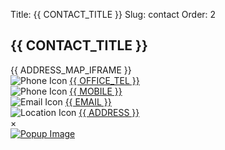 Title: {{ CONTACT_TITLE }}
Slug: contact
Order: 2

<h2>{{ CONTACT_TITLE }}</h2>
<div class="flex-container-contact"> 
    <div class="flex-item-contact">
        {{ ADDRESS_MAP_IFRAME }}
    </div>   
    <div class="flex-item-contact">
         <div class="contact-detail">
            <img src="{{ SITEURL }}/{{ OFFICE_TEL_IMG }}" alt="Phone Icon"  class="contact-icon"/>
            <a href="javascript:void(0);" onclick="openPopupLink(this)">
                {{ OFFICE_TEL }}
                <img src="{{ SITEURL }}/{{ OFFICE_TEL_QR_IMG }}" info={{ OFFICE_TEL }} style="display:none;" alt="Service Image"/>
            </a>
        </div>  
         <div class="contact-detail">
            <img src="{{ SITEURL }}/{{ MOBILE_IMG }}" alt="Phone Icon" class="contact-icon"/>
            <a href="javascript:void(0);" onclick="openPopupLink(this)">
                {{ MOBILE }}
                <img src="{{ SITEURL }}/{{ MOBILE_QR_IMG }}" style="display:none;" alt="Service Image"/>
            </a>
        </div>  
         <div class="contact-detail">
                <img src="{{ SITEURL }}/{{ EMAIL_IMG }}" alt="Email Icon" class="contact-icon"/>
                <a href="mailto:{{ EMAIL }}" target="_blank">{{ EMAIL }}</a></div>   
         <div class="contact-detail">
            <img src="{{ SITEURL }}/{{ ADDRESS_IMG }}" alt="Location Icon" class="contact-icon"/>
            <a href="{{ ADDRESS_MAP_URL }}" target="_blank">{{ ADDRESS }}</a></div>   
    </div>
    <!-- Popup Container -->
    <div id="popup-container" class="popup-container">
        <span class="close-btn" onclick="closePopupLink()">&times;</span>
        <div class="popup-content">
            <a id="popup-link" class="popup-link" href="#" target="_blank">
                <img id="popup-image" class="popup-image" alt="Popup Image">
            </a>
        </div>
    </div>
</div>





